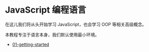 # JavaScript 编程语言

在这儿我们将从头开始学习 JavaScript，也会学习 OOP 等相关高级概念。

本教程专注于语言本身，我们默认使用最小环境。

- [01-getting-started](01-getting-started/index.md)
